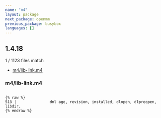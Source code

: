 ```yaml
---
name: "m4"
layout: package
next_package: openmm
previous_package: busybox
languages: []
---
```

## 1.4.18
1 / 1123 files match

 - [m4/lib-link.m4](#m4lib-linkm4)

### m4/lib-link.m4

```

{% raw %}
518 |               dnl age, revision, installed, dlopen, dlpreopen, libdir.
{% endraw %}

```